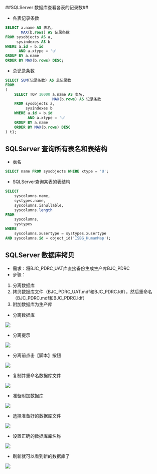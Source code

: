 ##<span id= "20184301">SQLServer 数据库查看各表的记录数</span>##

- 各表记录条数

```sql
SELECT a.name AS 表名,
       MAX(b.rows) AS 记录条数
FROM sysobjects AS a,
     sysindexes AS b
WHERE a.id = b.id
      AND a.xtype = 'u'
GROUP BY a.name
ORDER BY MAX(b.rows) DESC;
```
- 总记录条数

```sql
SELECT SUM(记录条数) AS 总记录数
FROM
(
    SELECT TOP 10000 a.name AS 表名,
                     MAX(b.rows) AS 记录条数
    FROM sysobjects a,
         sysindexes b
    WHERE a.id = b.id
          AND a.xtype = 'u'
    GROUP BY a.name
    ORDER BY MAX(b.rows) DESC
) t1;
```

## <span id= "20184302">SQLServer 查询所有表名和表结构</span> ##

- 表名

```sql
SELECT name FROM sysobjects WHERE xtype = 'U';
```


- SQLServer查询某表的表结构

```sql
SELECT
	syscolumns.name,
	systypes.name,
	syscolumns.isnullable,
	syscolumns.length
FROM
	syscolumns,
	systypes
WHERE
	syscolumns.xusertype = systypes.xusertype
AND syscolumns.id = object_id('ISBG_HumanMap');
```

## <span id= "20184303">SQLServer 数据库拷贝</span> ##

- 需求：将BJC_PDRC_UAT库直接备份生成生产库BJC_PDRC
- 步骤：
1. 分离数据库
2. 拷贝数据库文件（BJC_PDRC_UAT.mdf和BJC_PDRC.ldf），然后重命名（BJC_PDRC.mdf和BJC_PDRC.ldf）
3. 附加数据库为生产库

- 分离数据库

![](https://coderdream.github.io/snapshot/sqlserverbackup/sqlserverbackup_0001.png)

- 分离提示

![](https://coderdream.github.io/snapshot/sqlserverbackup/sqlserverbackup_0002.png)

- 分离前点击【脚本】按钮

![](https://coderdream.github.io/snapshot/sqlserverbackup/sqlserverbackup_0003.png)

- 复制并重命名数据库文件

![](https://coderdream.github.io/snapshot/sqlserverbackup/sqlserverbackup_0008.png)

- 准备附加数据库

![](https://coderdream.github.io/snapshot/sqlserverbackup/sqlserverbackup_0004.png)

- 选择准备好的数据库文件

![](https://coderdream.github.io/snapshot/sqlserverbackup/sqlserverbackup_0005.png)

- 设置正确的数据库库名称

![](https://coderdream.github.io/snapshot/sqlserverbackup/sqlserverbackup_0006.png)

- 刷新就可以看到新的数据库了

![](https://coderdream.github.io/snapshot/sqlserverbackup/sqlserverbackup_0007.png)







